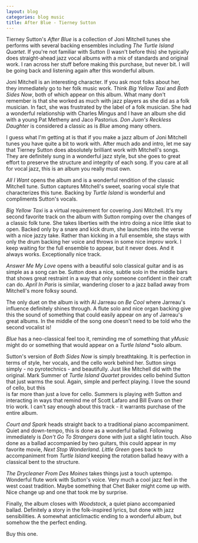 ```yaml
---
layout: blog
categories: blog music
title: After Blue - Tierney Sutton
---
```

Tierney Sutton's *After Blue* is a collection of Joni Mitchell tunes
she performs with several backing ensembles including *The Turtle
Island Quartet*.  If you're not familiar with Sutton (I wasn't
before this) she typically does straight-ahead jazz vocal albums with a
mix of standards and original work.  I ran across her stuff before
making this purchase, but never bit. I will be going back and
listening again after this wonderful album.

Joni Mitchell is an interesting character.  If you ask most folks
about her, they immediately go to her folk music work.  Think *Big
Yellow Taxi* and *Both Sides Now*, both of which appear on this
album.  What many don't remember is that she worked as much with jazz
players as she did as a folk musician.  In fact, she was frustrated by
the label of a folk musician.  She had a wonderful relationship with
Charles Mingus and I have an album she did with a young Pat Metheny
and Jaco Pastorius.  *Don Juan's Reckless Daughter* is considered a
classic as is *Blue* among many others.

I guess what I'm getting at is that if you make a jazz album of Joni
Mitchell tunes you have quite a bit to work with.  After much ado and
intro, let me say that Tierney Sutton does absolutely brilliant work with
Mitchell's songs.  They are definitely sung in a wonderful jazz style,
but she goes to great effort to preserve the structure and integrity
of each song.  If you care at all for vocal jazz, this is an album you
really must own.

*All I Want* opens the album and is a wonderful rendition of the
classic Mitchell tune.  Sutton captures Mitchell's sweet, soaring
vocal style that characterizes this tune.  Backing by *Turtle Island*
is wonderful and compliments Sutton's vocals.

*Big Yellow Taxi* is a virtual requirement for covering Joni
Mitchell.  It's my second favorite track on the album with Sutton
romping over the changes of a classic folk tune.  She takes liberties
with the intro doing a nice little skat to open.  Backed only by a
snare and kick drum, she launches into the verse with a nice jazzy
take.  Rather than kicking in a full ensemble, she stays with only
the drum backing her voice and throws in some nice improv work.  I
keep waiting for the full ensemble to appear, but it never does.  And
it always works.  Exceptionally nice track.

*Answer Me My Love* opens with a beautiful solo classical guitar and
is as simple as a song can be.  Sutton does a nice, subtle solo in the
middle bars that shows great restraint in a way that only someone
confident in their craft can do.  *April In Paris* is similar,
wandering closer to a jazz ballad away from Mitchell's more folksy
sound.

The only duet on the album is with Al Jarreau on *Be Cool* where
Jarreau's influence definitely shines through.  A flute solo and nice
organ backing give this the sound of something that could easily
appear on any of Jarreau's great albums.  In the middle of the song one
doesn't need to be told who the second vocalist is!

*Blue* has a neo-classical feel too it, reminding me of something that
*yMusic* might do or something that would appear on a *Turtle Island*
*solo album.

Sutton's version of *Both Sides Now* is simply breathtaking. It is
perfection in terms of style, her vocals, and the cello work behind
her.  Sutton sings simply - no pyrotechnics - and beautifully.  Just
like Mitchell did with the original.  Mark Summer
of *Turtle Island Quartet* provides cello behind 
Sutton that just warms the soul.  Again, simple and perfect playing.  I love
the sound of cello, but this  
is far more than just a love for cello.  Summers is playing *with*
Sutton and interacting in ways that remind me of Scott Lafaro and Bill
Evans on their trio work.  I can't say enough about this track - it
warrants purchase of the entire album.

*Court and Spark* heads straight back to a traditional piano
accompaniment.  Quiet and down-tempo, this is done as a wonderful
ballad.  Following immediately is *Don't Go To Strangers* done with
just a slight latin touch.  Also done as a ballad accompanied by two
guitars, this could appear in my favorite movie, *Next Stop
Wonderland*.  *Little Green* goes back to accompaniment from *Turtle
Island* keeping the rotation ballad heavy with a classical bent to the
structure.

*The Drycleaner From Des Moines* takes things just a touch uptempo.
Wonderful flute work with Sutton's voice.  Very much a cool jazz
feel in the west coast tradition.  Maybe something that Chet Baker
might come up with.  Nice change up and one that took me by surprise.

Finally, the album closes with *Woodstock*, a quiet piano accompanied
ballad.  Definitely a story in the folk-inspired lyrics, but done with
jazz sensibilities.  A somewhat anticlimactic ending to a wonderful
album, but somehow the the perfect ending.

Buy this one.
